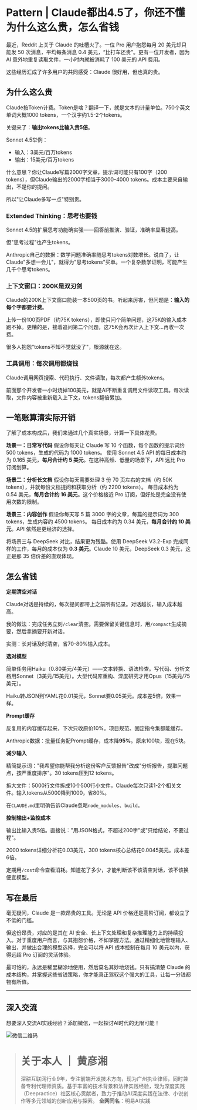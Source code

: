 # Pattern | Claude都出4.5了，你还不懂为什么这么贵，怎么省钱

最近，Reddit 上关于 Claude 的吐槽火了。一位 Pro 用户抱怨每月 20 美元却只能发 50 次消息，平均每条消息 0.4 美元，“比打车还贵”。更有一位开发者，因为 AI 意外地重复读取文件，一小时内就被消耗了 100 美元的 API 费用。

这些经历汇成了许多用户的共同感受：Claude 很好用，但也真的贵。

## 为什么这么贵

Claude按Token计费。Token是啥？翻译一下，就是文本的计量单位。750个英文单词大概1000 tokens，一个汉字约1.5-2个tokens。

关键来了：**输出tokens比输入贵5倍**。

Sonnet 4.5举例：
- 输入：3美元/百万tokens
- 输出：15美元/百万tokens

什么意思？你让Claude写篇2000字文章，提示词可能只有100字（200 tokens），但Claude输出的2000字相当于3000-4000 tokens。成本主要来自输出，不是你的提问。

所以"让Claude多写一点"特别贵。

### Extended Thinking：思考也要钱

Sonnet 4.5的扩展思考功能确实强——回答前推演、验证，准确率显著提高。

但"思考过程"也产生tokens。

Anthropic自己的数据：数学问题准确率随思考tokens对数增长。说白了，让Claude"多想一会儿"，就得为"思考tokens"买单。一个复杂数学证明，可能产生几千个思考tokens。

### 上下文窗口：200K是双刃剑

Claude的200K上下文窗口能装一本500页的书。听起来厉害，但问题是：**输入的每个字都要计费**。

上传一份100页PDF（约75K tokens），即使只问个简单问题，这75K的输入成本跑不掉。更糟的是，接着追问第二个问题，这75K会再次计入上下文...再收一次费。

很多人抱怨"tokens不知不觉就没了"，根源就在这。

### 工具调用：每次调用都烧钱

Claude调用网页搜索、代码执行、文件读取，每次都产生额外tokens。

前面那个开发者一小时烧掉100美元，就是AI不断重复调用文件读取工具。每次读取，文件内容被重新载入上下文，tokens翻倍累加。

## 一笔账算清实际开销

了解了成本构成后，我们来通过几个真实场景，计算一下具体花费。

**场景一：日常写代码**
假设你每天让 Claude 写 10 个函数，每个函数的提示词约 500 tokens，生成的代码为 1000 tokens。
使用 Sonnet 4.5 API 的每日成本约为 0.165 美元，**每月合计约 5 美元**。在这种高频、低量的场景下，API 远比 Pro 订阅划算。

**场景二：分析长文档**
假设你每天需要处理 3 份 70 页左右的文档（约 50K tokens），并就每份文档提问和获取分析（约 2200 tokens）。
每日成本约为 0.54 美元，**每月合计约 16 美元**。这个价格接近 Pro 订阅，但好处是完全没有使用次数的限制。

**场景三：内容创作**
假设你每天写 5 篇 3000 字的文章，每篇的提示词为 300 tokens，生成内容约 4500 tokens。
每日成本约为 0.34 美元，**每月合计约 10 美元**。API 依然是更经济的选择。

将场景三与 DeepSeek 对比，结果更为残酷。使用 DeepSeek V3.2-Exp 完成同样的工作，每月的成本仅为 **0.3 美元**。Claude 10 美元，DeepSeek 0.3 美元，这正是那 35 倍价差的直观体现。

## 怎么省钱

**定期清空对话**

Claude对话是持续的，每次提问都带上之前所有记录。对话越长，输入成本越高。

我的做法：完成任务立刻`/clear`清空。需要保留关键信息时，用`/compact`生成摘要，然后拿摘要开新对话。

实测：长对话及时清空，省70-80%输入成本。

**选对模型**

简单任务用Haiku（0.80美元/4美元）——文本转换、语法检查。写代码、分析文档用Sonnet（3美元/15美元）。大型代码库重构、深度研究才用Opus（15美元/75美元）。

Haiku转JSON到YAML花0.01美元，Sonnet要0.05美元。成本差5倍，效果一样。

**Prompt缓存**

反复用的内容缓存起来，下次只收原价10%。项目规范、固定指令集都能缓存。

Anthropic数据：批量任务配Prompt缓存，成本降**95%**。原来100块，现在5块。

**减少输入**

精简提示词："我希望你能帮我分析这份客户反馈报告"改成"分析报告，提取问题点，按严重度排序"。30 tokens压到12 tokens。

拆大文件：5000行文件拆成10个500行小文件，Claude每次只读1-2个相关文件。输入tokens从5000降到1000，省80%。

在`CLAUDE.md`里明确告诉Claude忽略`node_modules`、`build`。

**控制输出+监控成本**

输出比输入贵5倍。直接说："用JSON格式，不超过200字"或"只给结论，不要过程"。

2000 tokens详细分析花0.03美元，300 tokens核心总结花0.0045美元。成本差6倍。

定期用`/cost`命令查看消耗。知道花了多少，才能判断该不该清空对话，该不该换便宜模型。

## 写在最后

毫无疑问，Claude 是一款昂贵的工具。无论是 API 价格还是高阶订阅，都设立了不低的门槛。

但这份昂贵，对应的是其在 AI 安全、长上下文处理和复杂推理能力上的持续投入。对于重度用户而言，与其抱怨价格，不如掌握方法。通过精细化地管理输入、输出，并做出合理的模型选择，完全可以将 API 成本控制在每月 10 美元以内，获得远超 Pro 订阅的灵活体验。

最可怕的，永远是稀里糊涂地使用，然后莫名其妙地烧钱。只有搞清楚 Claude 的成本结构，并掌握这些省钱策略，你才能真正驾驭这个强大的工具，让每一分钱都物有所值。

---

## 深入交流

想要深入交流AI实践经验？添加微信，一起探讨AI时代的无限可能！

![微信二维码](../assets/二维码.jpg)

> # 关于本人 ｜ 黄彦湘
> 深耕互联网行业9年，专注前端开发技术方向，现为广州执业律师，同时兼备专利代理师资质。基于丰富的技术背景和法律实践经验，现为深度实践（Deepractice）社区核心贡献者，致力于推动AI深度实践在法律、小说创作等多元领域的创新应用与探索。
> **全网同名**：明易AI实践
